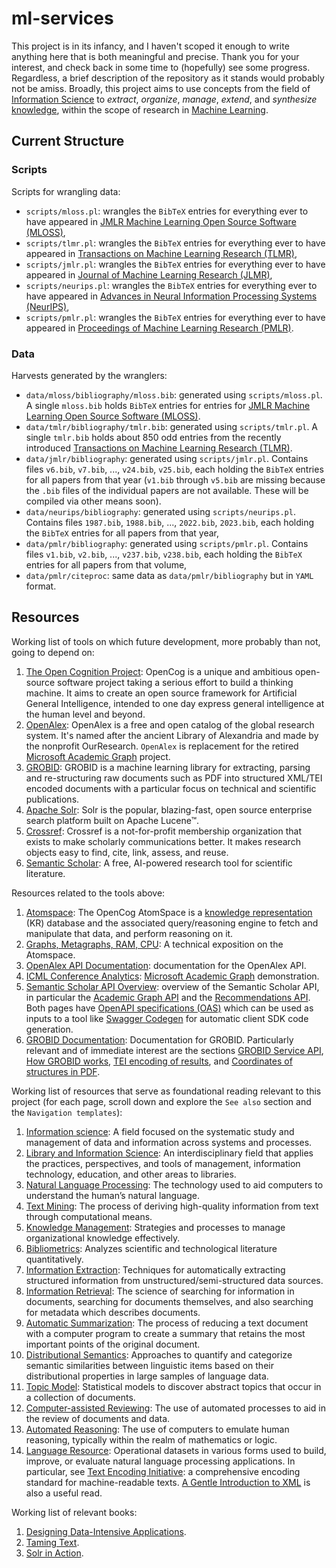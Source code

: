 # ml-services

This project is in its infancy, and I haven't scoped it enough to write anything here that is both meaningful and precise. Thank you for your interest, and check back in some time to (hopefully) see some progress. Regardless, a brief description of the repository as it stands would probably not be amiss. Broadly, this project aims to use concepts from the field of [Information Science](https://en.wikipedia.org/wiki/Information_science/#) to *extract*, *organize*, *manage*, *extend*, and *synthesize* [knowledge](https://en.wikipedia.org/wiki/Knowledge), within the scope of research in [Machine Learning](https://en.wikipedia.org/wiki/Machine_learning).

## Current Structure

### Scripts
Scripts for wrangling data:
- `scripts/mloss.pl`: wrangles the `BibTeX` entries for everything ever to have appeared in [JMLR Machine Learning Open Source Software (MLOSS)](https://www.jmlr.org/mloss/),
- `scripts/tlmr.pl`: wrangles the `BibTeX` entries for everything ever to have appeared in [Transactions on Machine Learning Research (TLMR)](https://jmlr.org/tmlr/),
- `scripts/jmlr.pl`: wrangles the `BibTeX` entries for everything ever to have appeared in [Journal of Machine Learning Research (JLMR)](https://www.jmlr.org/),
- `scripts/neurips.pl`: wrangles the `BibTeX` entries for everything ever to have appeared in [Advances in Neural Information Processing Systems (NeurIPS)](https://proceedings.neurips.cc/),
- `scripts/pmlr.pl`: wrangles the `BibTeX` entries for everything ever to have appeared in [Proceedings of Machine Learning Research (PMLR)](http://proceedings.mlr.press/).

### Data
Harvests generated by the wranglers:
- `data/mloss/bibliography/mloss.bib`: generated using `scripts/mloss.pl`. A single `mloss.bib` holds `BibTeX` entries for entries for [JMLR Machine Learning Open Source Software (MLOSS)](https://www.jmlr.org/mloss/).
- `data/tmlr/bibliography/tmlr.bib`: generated using `scripts/tmlr.pl`. A single `tmlr.bib` holds about 850 odd entries from the recently introduced [Transactions on Machine Learning Research (TLMR)](https://jmlr.org/tmlr/).
- `data/jmlr/bibliography`: generated using `scripts/jmlr.pl`. Contains files `v6.bib`, `v7.bib`, ..., `v24.bib`, `v25.bib`, each holding the `BibTeX` entries for all papers from that year (`v1.bib` through `v5.bib` are missing because the `.bib` files of the individual papers are not available. These will be compiled via other means soon).
- `data/neurips/bibliography`: generated using `scripts/neurips.pl`. Contains files `1987.bib`, `1988.bib`, ..., `2022.bib`, `2023.bib`, each holding the `BibTeX` entries for all papers from that year,
- `data/pmlr/bibliography`: generated using `scripts/pmlr.pl`. Contains files `v1.bib`, `v2.bib`, ..., `v237.bib`, `v238.bib`, each holding the `BibTeX` entries for all papers from that volume,
- `data/pmlr/citeproc`: same data as `data/pmlr/bibliography` but in `YAML` format.

## Resources

Working list of tools on which future development, more probably than not, going to depend on:

1. [The Open Cognition Project](https://wiki.opencog.org/w/The_Open_Cognition_Project):  OpenCog is a unique and ambitious open-source software project taking a serious effort to build a thinking machine. It aims to create an open source framework for Artificial General Intelligence, intended to one day express general intelligence at the human level and beyond.
2. [OpenAlex](https://openalex.org/): OpenAlex is a free and open catalog of the global research system. It's named after the ancient Library of Alexandria and made by the nonprofit OurResearch. `OpenAlex` is replacement for the retired  [Microsoft Academic Graph](https://www.microsoft.com/en-us/research/project/microsoft-academic-graph/) project.
3. [GROBID](https://github.com/kermitt2/grobid): GROBID is a machine learning library for extracting, parsing and re-structuring raw documents such as PDF into structured XML/TEI encoded documents with a particular focus on technical and scientific publications.
4. [Apache Solr](https://solr.apache.org/): Solr is the popular, blazing-fast, open source enterprise search platform built on Apache Lucene™.
4. [Crossref](https://www.crossref.org/): Crossref is a not-for-profit membership organization that exists to make scholarly communications better. It makes research objects easy to find, cite, link, assess, and reuse.
5. [Semantic Scholar](https://www.semanticscholar.org/): A free, AI-powered research tool for scientific literature.

Resources related to the tools above:

1. [Atomspace](https://wiki.opencog.org/w/AtomSpace): The OpenCog AtomSpace is a [knowledge representation](https://wiki.opencog.org/w/Knowledge_representation) (KR) database and the associated query/reasoning engine to fetch and manipulate that data, and perform reasoning on it. 
2. [Graphs, Metagraphs, RAM, CPU](https://github.com/opencog/atomspace/blob/master/opencog/sheaf/docs/ram-cpu.pdf): A technical exposition on the Atomspace.
3. [OpenAlex API Documentation](https://docs.openalex.org/): documentation for the OpenAlex API.
4. [ICML Conference Analytics](https://www.microsoft.com/en-us/research/project/academic/articles/icml-conference-analytics/): [Microsoft Academic Graph](https://www.microsoft.com/en-us/research/project/microsoft-academic-graph/) demonstration.
5. [Semantic Scholar API Overview](https://www.semanticscholar.org/product/api): overview of the Semantic Scholar API, in particular the [Academic Graph API](https://api.semanticscholar.org/api-docs/graph) and the [Recommendations API](https://api.semanticscholar.org/api-docs/recommendations). Both pages have [OpenAPI specifications (OAS)](https://swagger.io/specification/) which can be used as inputs to a tool like [Swagger Codegen](https://swagger.io/tools/swagger-codegen/) for automatic client SDK code generation.
6. [GROBID Documentation](https://grobid.readthedocs.io/en/latest/): Documentation for GROBID. Particularly relevant and of immediate interest are the sections [GROBID Service API](https://grobid.readthedocs.io/en/latest/Grobid-service/), [How GROBID works](https://grobid.readthedocs.io/en/latest/Principles/), [TEI encoding of results](https://grobid.readthedocs.io/en/latest/TEI-encoding-of-results/), and [Coordinates of structures in PDF](https://grobid.readthedocs.io/en/latest/Coordinates-in-PDF/).

Working list of resources that serve as foundational reading relevant to this project (for each page, scroll down and explore the `See also` section and the `Navigation templates`):

1. [Information science](https://en.wikipedia.org/wiki/Information_science): A field focused on the systematic study and management of data and information across systems and processes.
2. [Library and Information Science](https://en.wikipedia.org/wiki/Library_and_information_science): An interdisciplinary field that applies the practices, perspectives, and tools of management, information technology, education, and other areas to libraries.
3. [Natural Language Processing](https://en.wikipedia.org/wiki/Natural_language_processing): The technology used to aid computers to understand the human’s natural language.
4. [Text Mining](https://en.wikipedia.org/wiki/Text_mining): The process of deriving high-quality information from text through computational means.
5. [Knowledge Management](https://en.wikipedia.org/wiki/Knowledge_management): Strategies and processes to manage organizational knowledge effectively.
6. [Bibliometrics](https://en.wikipedia.org/wiki/Bibliometrics): Analyzes scientific and technological literature quantitatively.
7. [Information Extraction](https://en.wikipedia.org/wiki/Information_extraction): Techniques for automatically extracting structured information from unstructured/semi-structured data sources.
8. [Information Retrieval](https://en.wikipedia.org/wiki/Information_retrieval): The science of searching for information in documents, searching for documents themselves, and also searching for metadata which describes documents.
9. [Automatic Summarization](https://en.wikipedia.org/wiki/Automatic_summarization): The process of reducing a text document with a computer program to create a summary that retains the most important points of the original document.
10. [Distributional Semantics](https://en.wikipedia.org/wiki/Distributional_semantics): Approaches to quantify and categorize semantic similarities between linguistic items based on their distributional properties in large samples of language data.
11. [Topic Model](https://en.wikipedia.org/wiki/Topic_model): Statistical models to discover abstract topics that occur in a collection of documents.
12. [Computer-assisted Reviewing](https://en.wikipedia.org/wiki/Computer-assisted_reviewing): The use of automated processes to aid in the review of documents and data.
13. [Automated Reasoning](https://en.wikipedia.org/wiki/Automated_reasoning): The use of computers to emulate human reasoning, typically within the realm of mathematics or logic.
14. [Language Resource](https://en.wikipedia.org/wiki/Language_resource): Operational datasets in various forms used to build, improve, or evaluate natural language processing applications. In particular, see [Text Encoding Initiative](https://tei-c.org/): a comprehensive encoding standard for machine-readable texts. [A Gentle Introduction to XML](https://tei-c.org/release/doc/tei-p5-doc/en/html/SG.html) is also a useful read.

Working list of relevant books:

1. [Designing Data-Intensive Applications](https://www.oreilly.com/library/view/designing-data-intensive-applications/9781491903063/).
2. [Taming Text](https://www.manning.com/books/taming-text).
3. [Solr in Action](https://www.manning.com/books/solr-in-action).

